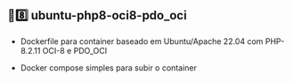 ## 🐘8️⃣ ubuntu-php8-oci8-pdo_oci

- Dockerfile para container baseado em Ubuntu/Apache 22.04 com PHP-8.2.11 OCI-8 e PDO_OCI

- Docker compose simples para subir o container
